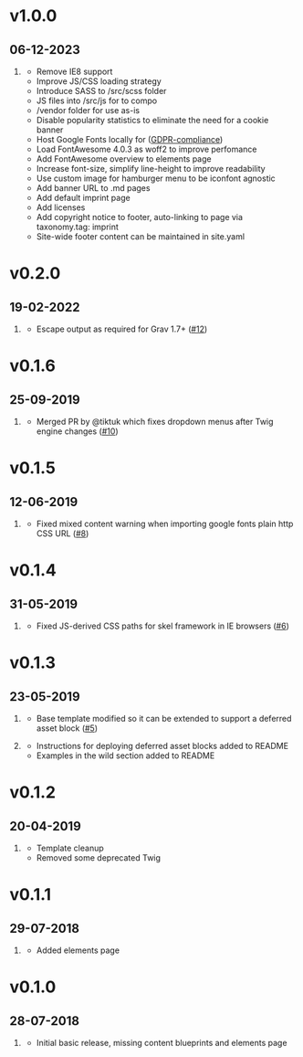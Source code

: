 # v1.0.0
##  06-12-2023

1. [](#improvement)
    * Remove IE8 support
    * Improve JS/CSS loading strategy
    * Introduce SASS to /src/scss folder
    * JS files into /src/js for to compo 
    * /vendor folder for use as-is
    * Disable popularity statistics to eliminate the need for a cookie banner
    * Host Google Fonts locally for ([GDPR-compliance](https://www.cookieyes.com/documentation/features/integrations/google-fonts-and-gdpr/))
    * Load FontAwesome 4.0.3 as woff2 to improve perfomance
    * Add FontAwesome overview to elements page
    * Increase font-size, simplify line-height to improve readability
    * Use custom image for hamburger menu to be iconfont agnostic
    * Add banner URL to .md pages
    * Add default imprint page
    * Add licenses
    * Add copyright notice to footer, auto-linking to page via taxonomy.tag: imprint 
    * Site-wide footer content can be maintained in site.yaml


# v0.2.0
##  19-02-2022

1. [](#bugfix)
    * Escape output as required for Grav 1.7+ ([#12](https://github.com/hughbris/grav-theme-solarize/pull/12))

# v0.1.6
##  25-09-2019

1. [](#bugfix)
    * Merged PR by @tiktuk which fixes dropdown menus after Twig engine changes ([#10](https://github.com/hughbris/grav-theme-solarize/pull/10))

# v0.1.5
##  12-06-2019

1. [](#bugfix)
    * Fixed mixed content warning when importing google fonts plain http CSS URL ([#8](https://github.com/hughbris/grav-theme-solarize/issues/8))

# v0.1.4
##  31-05-2019

1. [](#bugfix)
    * Fixed JS-derived CSS paths for skel framework in IE browsers ([#6](https://github.com/hughbris/grav-theme-solarize/issues/6))

# v0.1.3
##  23-05-2019

1. [](#improved)
    * Base template modified so it can be extended to support a deferred asset block ([#5](https://github.com/hughbris/grav-theme-solarize/issues/5))

1. [](#new)
    * Instructions for deploying deferred asset blocks added to README
    * Examples in the wild section added to README

# v0.1.2
##  20-04-2019

1. [](#improved)
    * Template cleanup
    * Removed some deprecated Twig

# v0.1.1
##  29-07-2018

1. [](#new)
    * Added elements page

# v0.1.0
##  28-07-2018

1. [](#new)
    * Initial basic release, missing content blueprints and elements page